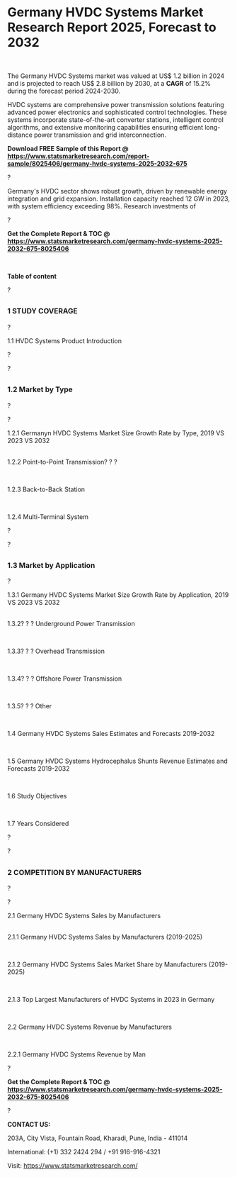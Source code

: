 <h1>Germany HVDC Systems Market Research Report 2025, Forecast to 2032</h1><br/><p>The Germany HVDC Systems market was valued at US$ 1.2 billion in 2024 and is projected to reach US$ 2.8 billion by 2030, at a <strong>CAGR</strong> of 15.2% during the forecast period 2024-2030.</p>
 
 
 
 <p>HVDC systems are comprehensive power transmission solutions featuring advanced power electronics and sophisticated control technologies. These systems incorporate state-of-the-art converter stations, intelligent control algorithms, and extensive monitoring capabilities ensuring efficient long-distance power transmission and grid interconnection.</p>
 
 
 
 <div><b>Download FREE Sample of this Report @ <a href="https://www.statsmarketresearch.com/download-free-sample/8025406/germany-hvdc-systems-2025-2032-675">https://www.statsmarketresearch.com/report-sample/8025406/germany-hvdc-systems-2025-2032-675</a></b></div>
 
 
 
 <p>? </p>
 
 
 
 <p>Germany&#39;s HVDC sector shows robust growth, driven by renewable energy integration and grid expansion. Installation capacity reached 12 GW in 2023, with system efficiency exceeding 98%. Research investments of</p>
 
 
 
 <p>? </p>
 
 
 
 <div><b>Get the Complete Report & TOC @ <a href="https://www.statsmarketresearch.com/germany-hvdc-systems-2025-2032-675-8025406">https://www.statsmarketresearch.com/germany-hvdc-systems-2025-2032-675-8025406</a></b></div>
 
 
 
 <p><br />
 
 <b>Table of content</b></p>
 
 
 
 <p>? </p>
 
 
 
 <h2><span style="font-size:16px"><strong>1 STUDY COVERAGE</strong></span></h2>
 
 
 
 <p>? </p>
 
 
 
 <p>1.1 HVDC Systems Product Introduction</p>
 
 
 
 <p>? </p>
 
 
 
 <p>? </p>
 
 
 
 <h2><span style="font-size:16px"><strong>1.2 Market by Type</strong></span></h2>
 
 
 
 <p>? </p>
 
 
 
 <p>? </p>
 
 
 
 <p>1.2.1 Germanyn HVDC Systems Market Size Growth Rate by Type, 2019 VS 2023 VS 2032<br />
 
 <br />
 
 1.2.2 Point-to-Point Transmission? ? ? <br />
 
 <br />
 
 1.2.3 Back-to-Back Station<br />
 
 <br />
 
 1.2.4 Multi-Terminal System<br />
 
 ? </p>
 
 
 
 <p>? </p>
 
 
 
 <h2><span style="font-size:16px"><strong>1.3 Market by Application</strong></span></h2>
 
 
 
 <p>? </p>
 
 
 
 <p>1.3.1 Germany HVDC Systems Market Size Growth Rate by Application, 2019 VS 2023 VS 2032<br />
 
 <br />
 
 1.3.2? ? ? Underground Power Transmission<br />
 
 <br />
 
 1.3.3? ? ? Overhead Transmission<br />
 
 <br />
 
 1.3.4? ? ? Offshore Power Transmission<br />
 
 <br />
 
 1.3.5? ? ? Other<br />
 
 <br />
 
 1.4 Germany HVDC Systems Sales Estimates and Forecasts 2019-2032<br />
 
 <br />
 
 1.5 Germany HVDC Systems Hydrocephalus Shunts Revenue Estimates and Forecasts 2019-2032<br />
 
 <br />
 
 1.6 Study Objectives<br />
 
 <br />
 
 1.7 Years Considered</p>
 
 
 
 <p>? </p>
 
 
 
 <p>? </p>
 
 
 
 <h2><span style="font-size:16px"><strong>2 COMPETITION BY MANUFACTURERS</strong></span></h2>
 
 
 
 <p>? </p>
 
 
 
 <p>? </p>
 
 
 
 <p>2.1 Germany HVDC Systems Sales by Manufacturers<br />
 
 <br />
 
 2.1.1 Germany HVDC Systems Sales by Manufacturers (2019-2025)<br />
 
 <br />
 
 2.1.2 Germany HVDC Systems Sales Market Share by Manufacturers (2019-2025)<br />
 
 <br />
 
 2.1.3 Top Largest Manufacturers of HVDC Systems in 2023 in Germany<br />
 
 <br />
 
 2.2 Germany HVDC Systems Revenue by Manufacturers<br />
 
 <br />
 
 2.2.1 Germany HVDC Systems Revenue by Man</p>
 
 
 
 <p>? </p>
 
 
 
 <div><b>Get the Complete Report & TOC @ <a href="https://www.statsmarketresearch.com/germany-hvdc-systems-2025-2032-675-8025406">https://www.statsmarketresearch.com/germany-hvdc-systems-2025-2032-675-8025406</a></b></div>
 
 
 
 <p>? </p>
 
 
 
 <p><b>CONTACT US:</b><br />
 
 203A, City Vista, Fountain Road, Kharadi, Pune, India - 411014<br />
 
 International: (+1) 332 2424 294 / +91 916-916-4321<br />
 
 Visit: <a href="https://www.statsmarketresearch.com/">https://www.statsmarketresearch.com/</a></p>
